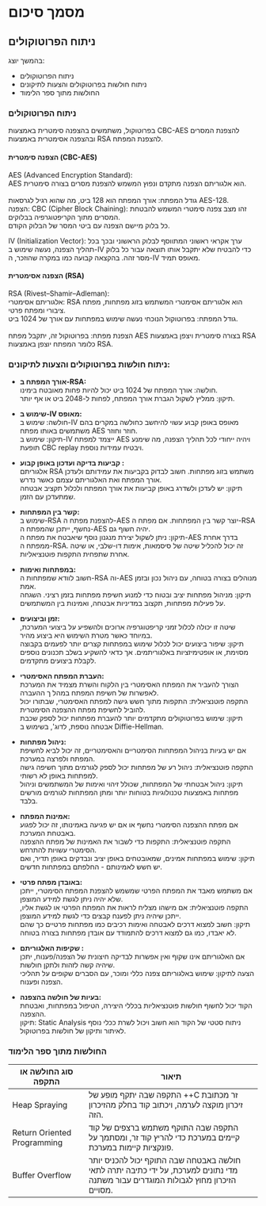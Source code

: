 # מסמך סיכום
## ניתוח הפרוטוקולים

בהמשך יוצג:
- ניתוח הפרוטוקולים
- ניתוח חולשות בפרוטוקולים והצעות לתיקונים
- החולשות מתוך ספר הלימוד

### ניתוח הפרוטוקולים

בפרוטוקול, משתמשים בהצפנה סימטרית באמצעות CBC-AES להצפנת המסרים ובהצפנה אסימטרית באמצעות RSA להצפנת המפתח.

#### הצפנה סימטרית (CBC-AES)
AES (Advanced Encryption Standard):<br>
AES הוא אלגוריתם הצפנה מתקדם ונפוץ המשמש להצפנת מסרים בצורה סימטרית.<br>
<br>גודל המפתח: אורך המפתח הוא 128 ביט, מה שהוא רגיל לגרסאות AES-128.
<br>
הצפנה: CBC (Cipher Block Chaining): זהו מצב צפנה סימטרי המשמש להבטחת המסרים מתוך הקריפטוגרפיה בבלוקים. <br>כל בלוק  מיישם הצפנה עם ביטי המסר של הבלוק הקודם.<br>

IV (Initialization Vector): ערך אקראי ראשוני המתווסף לבלוק הראשוני ובכך בכל תהליך הצפנה, נעשה שימוש ב-IV כדי להבטיח שלא יתקבל אותו תוצאה עבור כל בלוק מסר זהה. בהקצאה קבועה כמו במקרה שהוזכר, ה-IV מאופס תמיד.<br>


#### הצפנה אסימטרית (RSA)
RSA (Rivest–Shamir–Adleman):<br>
אלגוריתם אסימטרי: RSA הוא אלגוריתם אסימטרי המשתמש בזוג מפתחות, מפתח ציבורי ומפתח פרטי.<br>
גודל המפתח: בפרוטוקול הנוכחי נעשה שימוש במפתחות עם אורך של 1024 ביט.<br>
<br>
הצפנת מפתח: בפרוטוקול זה, יתקבל מפתח AES בצורה סימטרית ויצפן באמצעות RSA כלומר המפתח יוצפן באמצעות RSA.<br>


### ניתוח חולשות בפרוטוקולים והצעות לתיקונים:

- **אורך המפתח ב-RSA:**
<br>חולשה: אורך המפתח של 1024 ביט יכול להיות פחות מאובטח בימינו.<br>
תיקון: ממליץ לשקול הגברת אורך המפתח, לפחות ל-2048 ביט או אף יותר.<br>


- **שימוש ב-IV מאופס:**
<br>חולשה: שימוש ב-IV מאופס באופן קבוע עשוי להיחשב כחולשה במקרים בהם משתמשים באותו מפתח AES חוזר וחוזר.<br>
תיקון: שימוש ב-IV ייצמד למפתח AES ויהיה ייחודי לכל תהליך הצפנה, מה שימנע תופעת CBC replay ויבטיח עמידות נוספת.<br>


- **קביעות בדיקה ועדכון באופן קבוע :**
<br>אלגוריתם RSA משתמש בזוג מפתחות. חשוב לבדוק בקביעות את עמידותם ולעדכן אורך המפתח ואת האלגוריתם עצמם כאשר נדרש.<br>
תיקון: יש לעדכן ולשדרג באופן קביעות את אורך המפתח ולכלול תקציב אבטחה שמתעדכן עם הזמן.<br>

- **קשר בין המפתחות:**
  <br>שימוש ב-RSA להצפנת מפתח ה-AES יוצר קשר בין המפתחות. אם מפתח ה-RSA נחשף, ייתכן שהמפתח ה-AES יהיה חשוף גם.<br>
תיקון: ניתן לשקול יצירת מנגנון נוסף שיאבטח את מפתח ה-AES בדרך אחרת ממפתח ה-RSA. זה יכול להכליל שיטה של סיסמאות, אימות דו-שלבי, או שיטה אחרת שתפחית התקפות פוטנציאליות.<br>

- **במפתחות ואימות:**
  <br>חשוב לוודא שמפתחות ה-RSA וה-AES מנוהלים בצורה בטוחה, עם ניהול נכון ובזמן אמת.<br>
תיקון: מניהול מפתחות יציב ובטוח כדי למנוע חשיפת מפתחות בזמן רציני. השגחה על פעילות מפתחות, תקצוב במדיניות אבטחה, ואמינות בין המשתמשים.<br>

- **זמן וביצועים:**
  <br>שיטה זו יכולה לכלול זמני קריפטוגרפיה ארוכים ולהשפיע על ביצועי המערכת, במיוחד כאשר מטרת השימוש היא ביצוע מהיר.<br>
תיקון: שיפור ביצועים יכול לכלול שימוש במפתחות קצרים יותר לפעמים בקבוצה מסוימת, או אופטימיזציות באלגוריתמים. אך כדאי להשקיע בשלב תכנונים נוספים לקבלת ביצועים מתקדמים.<br>


- **העברת המפתח האסימטרי:**
  <br>הצורך להעביר את המפתח האסימטרי בין הלקוח והשרת מצמיד את המערכת לאפשרות של חשיפת המפתח במהל  ך ההעברה.<br>
התקפה פוטנציאלית: התקפות מתוך חשש גישה למפתח האסימטרי, שבתורו יכול להוביל לחשיפת מפתח ההצפנה הסימטרית.<br>
תיקון: שימוש בפרוטוקולים מתקדמים יותר להעברת מפתחות יכול לספק שכבת אבטחה נוספת, לדוג', בשימוש ב Diffie-Hellman.<br>

- **ניהול מפתחות:**
  <br>אם יש בעיות בניהול המפתחות הסימטריים והאסימטריים, זה יכול לביא לחשיפת המפתח ולפרצה במערכת.<br>
התקפה פוטנציאלית: ניהול רע של מפתחות יכול לספק לגורמים מתוך חשיפה גישה למפתחות באופן לא רשותי.<br>
תיקון: ניהול אבטחתי של המפתחות, שכולל זיהוי ואימות של המשתמשים וניהול מפתחות באמצעות טכנולוגיות בטוחות יותר ומתן המפתחות לגורמים מורשים בלבד.<br>

- **אמינות המפתח:**
<br>אם מפתח ההצפנה הסימטרי נחשף או אם יש פגיעה באמינותו, זה יכול לפגוע באבטחת המערכת.<br>
התקפה פוטנציאלית: התקפות כדי לשבור את האמינות של מפתח ההצפנה הסימטרי עשויות להתרחש.<br>
תיקון: שימוש במפתחות אמינים, שמאובטחים באופן יציב ונבדקים באופן תדיר, ואם יש חשש לאמינותם - החלפתם במפתחות חדשים.<br>


- **באובדן מפתח פרטי:**
  <br>אם משתמש מאבד את המפתח הפרטי שמשמש להצפנת המפתח הסימטרי, ייתכן שלא יהיה ניתן לגשת למידע המוצפן.<br>
התקפה פוטנציאלית: אם מישהו מצליח לראות את המפתח הפרטי או לגשת אליו, ייתכן שיהיה ניתן לפענח קבצים כדי לגשת למידע המוצפן.<br>
תיקון: חשוב למצוא דרכים לאבטחה ואימות רכיבים כמו מפתחות פרטיים כך שהם לא יאבדו, כמו גם למצוא דרכים להתמודד עם אובדן מפתחות בצורה בטוחה.<br>

- **שקיפות האלגוריתם :**
  <br>אם האלגוריתם אינו שקוף ואין אפשרות לבדיקה חיצונית של הצפנה/פענוח, יתכן שיהיה קשה לזהות ולתקן חולשות.<br>
הצעה לתיקון: שימוש באלגוריתם צפנה כללי ומוכר, עם הסברים שקופים על תהליכי הצפנה ופענוח.<br>


- **בעיות של חולשה בהצפנה:**
<br>הקוד יכול לחשוף חולשות פוטנציאליות בכללי היצירה, הטיפול במפתחות, ואבטחת ההצפנה.<br>
תיקון: Static Analysis ניתוח סטטי של הקוד הוא חשוב ויכול לשרת ככלי נוסף לאיתור ותיקון של חולשות בפרוטוקול.<br>




### החולשות מתוך ספר הלימוד
| סוג החולשה או התקפה           | תיאור                                                                                                    |
|-----------------------------|---------------------------------------------------------------------------------------------------------|
| Heap Spraying               | התקפה שבה יתקף מופע של ++C זר מכתובת זיכרון מוקצה לערמה, ויכתוב קוד בחלק מהזיכרון הזה.                 |
| Return Oriented Programming | התקפה שבה התוקף משתמש ברצפים של קוד קיימים במערכת כדי להריץ קוד זר, ומסתמך על פונקציות קיימות במערכת.  |
| Buffer Overflow             |  חולשה באבטחה שבה התוקף יכול להכניס יותר מדי נתונים למערכת, על ידי כתיבה יתרה לתאי הזיכרון מחוץ לגבולות המוגדרים עבור משתנה מסויים. |

